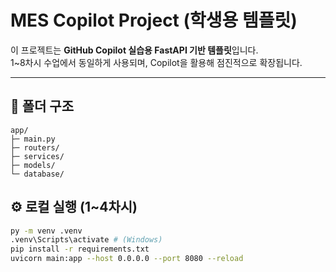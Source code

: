 # MES Copilot Project (학생용 템플릿)

이 프로젝트는 **GitHub Copilot 실습용 FastAPI 기반 템플릿**입니다.  
1~8차시 수업에서 동일하게 사용되며, Copilot을 활용해 점진적으로 확장됩니다.

---

## 📁 폴더 구조

```text
app/
├─ main.py
├─ routers/
├─ services/
├─ models/
└─ database/
```

## ⚙️ 로컬 실행 (1~4차시)
```bash
py -m venv .venv
.venv\Scripts\activate # (Windows)
pip install -r requirements.txt
uvicorn main:app --host 0.0.0.0 --port 8080 --reload
```
